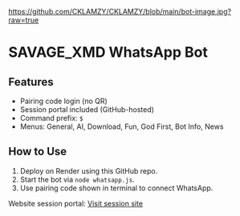 https://github.com/CKLAMZY/CKLAMZY/blob/main/bot-image.jpg?raw=true
# SAVAGE_XMD WhatsApp Bot

## Features
- Pairing code login (no QR)
- Session portal included (GitHub-hosted)
- Command prefix: `$`
- Menus: General, AI, Download, Fun, God First, Bot Info, News

## How to Use
1. Deploy on Render using this GitHub repo.
2. Start the bot via `node whatsapp.js`.
3. Use pairing code shown in terminal to connect WhatsApp.

Website session portal: [Visit session site](https://your-github-username.github.io/SAVAGE_XMD/session.html)
